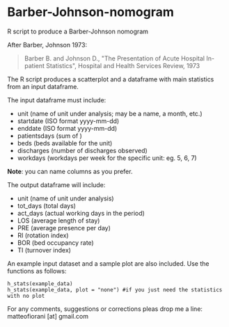 # Barber-Johnson-nomogram
R script to produce a Barber-Johnson nomogram

After Barber, Johnson 1973:

> Barber B. and Johnson D., "The Presentation of Acute Hospital In-patient Statistics",
> Hospital and Health Services Review, 1973

The R script produces a scatterplot and a dataframe with main statistics from an input dataframe.

The input dataframe must include:
* unit (name of unit under analysis; may be a name, a month, etc.) 
* startdate (ISO format yyyy-mm-dd)
* enddate (ISO format yyyy-mm-dd)
* patientsdays (sum of ) 
* beds (beds available for the unit)
* discharges (number of discharges observed)
* workdays (workdays per week for the specific unit: eg. 5, 6, 7)

**Note**: you can name columns as you prefer.

The output dataframe will include:
* unit (name of unit under analysis)
* tot_days (total days)
* act_days (actual working days in the period)
* LOS (average length of stay)
* PRE (average presence per day)
* RI (rotation index)
* BOR (bed occupancy rate)
* TI (turnover index)

An example input dataset and a sample plot are also included.
Use the functions as follows:

    h_stats(example_data)
    h_stats(example_data, plot = "none") #if you just need the statistics with no plot

For any comments, suggestions or corrections pleas drop me a line:
matteofiorani [at] gmail.com
